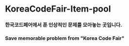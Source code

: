 # KoreaCodeFair-Item-pool


### 한국코드페어에서 푼 인상적인 문제를 모아놓는 곳입니다.


### Save memorable problem from "Korea Code Fair"
